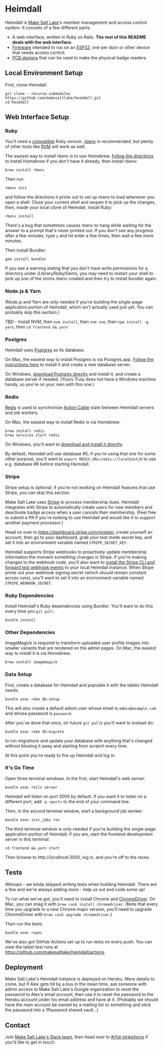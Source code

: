 # Heimdall

Heimdall is [Make Salt Lake](https://makesaltlake.org)'s member management and access control system. It consists of a few different parts:

  - A web interface, written in Ruby on Rails. **The rest of this README deals with the web interface.**
  - [Firmware](firmware) intended to run on an [ESP32](https://en.wikipedia.org/wiki/ESP32), one per door or other device that needs access control.
  - [PCB designs](hardware) that can be used to make the physical badge readers.

## Local Environment Setup

First, clone Heimdall:

```shell
git clone --recurse-submodules https://github.com/makesaltlake/heimdall.git
cd heimdall
```

## Web Interface Setup

### Ruby

You'll need a [compatible](.ruby-version) Ruby version. [rbenv](https://github.com/rbenv/rbenv) is recommended, but plenty of other tools like [RVM](https://github.com/rvm/rvm) will work as well.

The easiest way to install rbenv is to use Homebrew. [Follow the directions](https://brew.sh/) to install Homebrew if you don't have it already, then install rbenv:

```shell
brew install rbenv
```

Then run:

```shell
rbenv init
```

and follow the directions it prints out to set up rbenv to load whenever you open a shell. Close your current shell and reopen it to pick up the changes, then, inside your local clone of Heimdall, install Ruby:

```shell
rbenv install
```

There's a bug that sometimes causes rbenv to hang while waiting for the answer to a prompt that's never printed out. If you don't see any progress after a few minutes, type `y` and hit enter a few times, then wait a few more minutes.

Then install Bundler:

```shell
gem install bundler
```

If you see a warning stating that you don't have write permissions for a directory under /Library/Ruby/Gems, you may need to restart your shell to pick up one of the shims rbenv created and then try to install bundler again.

### Node.js & Yarn

(Node.js and Yarn are only needed if you're building the single-page application portion of Heimdall, which isn't actually used just yet. You can probably skip this section.)

TBD - Install NVM, then `nvm install`, then `nvm use`, then `npm install -g yarn`, then `cd frontend && yarn`

### Postgres

Heimdall uses [Postgres](https://www.postgresql.org/) as its database.

On Mac, the easiest way to install Postgres is via Postgres.app. [Follow the instructions here](https://postgresapp.com/) to install it and create a new database server.

On Windows, [download Postgres directly](https://www.postgresql.org/download/) and install it, and create a database server if needed. (Yours Truly does not have a Windows machine handy, so you're on your own with this one.)

### Redis

[Redis](https://redis.io/) is used to synchronize [Action Cable](https://guides.rubyonrails.org/action_cable_overview.html) state between Heimdall servers and job workers.

On Mac, the easiest way to install Redis is via Homebrew:

```shell
brew install redis
brew services start redis
```

On Windows, you'll want to [download and install it directly](https://redis.io/download).

By default, Heimdall will use database #5; if you're using that one for some other purpose, you'll want to `export REDIS_URL=redis://localhost/6` to use e.g. database #6 before starting Heimdall.

### Stripe

Stripe setup is optional; if you're not working on Heimdall features that use Stripe, you can skip this section.

Make Salt Lake uses [Stripe](http://stripe.com/) to process membership dues. Heimdall integrates with Stripe to automatically create users for new members and deactivate badge access when a user cancels their membership. (Feel free to submit a PR if you're looking to use Heimdall and would like it to support another payment processor.)

Head on over to https://dashboard.stripe.com/register, create yourself an account, then go to your dashboard, grab your test mode secret key, and set it into an environment variable named `STRIPE_SECRET_KEY`.

Heimdall supports Stripe webhooks to proactively update membership information the moment something changes in Stripe. If you're making changes to the webhook code, you'll also want to [install the Stripe CLI and forward test webhook events](https://stripe.com/docs/webhooks/test) to your local Heimdall instance. When Stripe prints out your webhook signing secret (which should remain constant across runs), you'll want to set it into an environment variable named `STRIPE_WEBHOOK_SECRET`.

### Ruby Dependencies

Install Heimdall's Ruby dependencies using Bundler. You'll want to do this every time you `git pull`.

```shell
bundle install
```

### Other Dependencies

ImageMagick is required to transform uploaded user profile images into smaller variants that are rendered on the admin pages. On Mac, the easiest way to install it is via Homebrew:

```
brew install imagemagick
```

### Data Setup

First, create a database for Heimdall and populate it with the tables Heimdall needs:

```shell
bundle exec rake db:setup
```

This will also create a default admin user whose email is `admin@example.com` and whose password is `password`.

After you've done that once, on future `git pull`s you'll want to instead do:

```shell
bundle exec rake db:migrate
```

to run migrations and update your database with anything that's changed without blowing it away and starting from scratch every time.

At this point you're ready to fire up Heimdall and log in.

### It's Go Time

Open three terminal windows. In the first, start Heimdall's web server:

```shell
bundle exec rails server
```

Heimdall will listen on port 3000 by default. If you want it to listen on a different port, add `-p <port>` to the end of your command line.

Then, in the second terminal window, start a background job worker:

```shell
bundle exec inst_jobs run
```

The third terminal window is only needed if you're building the single-page application portion of Heimdall; if you are, start the frontend development server in this terminal:

```shell
cd frontend && yarn start
```

Then browse to http://localhost:3000, log in, and you're off to the races.

## Tests

Whoops - we kinda skipped writing tests when building Heimdall. There are a few and we're always adding more - help us out and code some up!

To run what we've got, you'll need to install Chrome and [ChromeDriver](https://chromedriver.chromium.org/). On Mac, you can snag it with `brew cask install chromedriver`. (Note that every time you upgrade to a new Chrome major version, you'll need to upgrade ChromeDriver with `brew cask upgrade chromedriver`.)

Then run the tests:

```shell
bundle exec rspec
```

We've also got GitHub Actions set up to run tests on every push. You can view the latest test runs at <https://github.com/makesaltlake/heimdall/actions>.

## Deployment

Make Salt Lake's Heimdall instance is deployed on Heroku. More details to come, but if Alex gets hit by a bus in the mean time, ask someone with admin access to Make Salt Lake's Google organization to reset the password to Alex's email account, then use it to reset the password to the Heroku account under his email address and have at it. (Probably we should have the main account be owned by a mailing list or something and stick the password into a 1Password shared vault...)

## Contact

Join [Make Salt Lake's Slack team](https://slack.makesaltlake.org/), then head over to [#rfid-strikeforce](https://app.slack.com/client/T16JZCGBY/CGDLBCCCT) if you'd like to get in touch.
